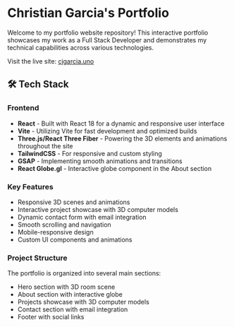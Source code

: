 # Christian Garcia's Portfolio

Welcome to my portfolio website repository! This interactive portfolio showcases my work as a Full Stack Developer and demonstrates my technical capabilities across various technologies.

Visit the live site: [cjgarcia.uno](https://cjgarcia.uno/)

## 🛠️ Tech Stack

### Frontend
- **React** - Built with React 18 for a dynamic and responsive user interface
- **Vite** - Utilizing Vite for fast development and optimized builds
- **Three.js/React Three Fiber** - Powering the 3D elements and animations throughout the site
- **TailwindCSS** - For responsive and custom styling
- **GSAP** - Implementing smooth animations and transitions
- **React Globe.gl** - Interactive globe component in the About section

### Key Features
- Responsive 3D scenes and animations
- Interactive project showcase with 3D computer models
- Dynamic contact form with email integration
- Smooth scrolling and navigation
- Mobile-responsive design
- Custom UI components and animations

### Project Structure
The portfolio is organized into several main sections:
- Hero section with 3D room scene
- About section with interactive globe
- Projects showcase with 3D computer models
- Contact section with email integration
- Footer with social links
